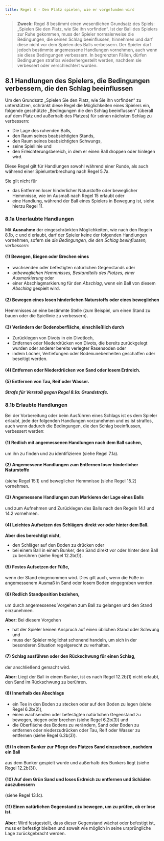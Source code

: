 ```yaml
---
title: Regel 8 - Den Platz spielen, wie er vorgefunden wird
---
```


> **Zweck:**
> Regel 8 bestimmt einen wesentlichen Grundsatz des Spiels: „Spielen Sie den
> Platz, wie Sie ihn vorfinden“. Ist der Ball des Spielers zur Ruhe gekommen, muss
> der Spieler normalerweise die Bedingungen, die seinen Schlag beeinflussen,
> hinnehmen und darf diese nicht vor dem Spielen des Balls verbessern. Der Spieler
> darf jedoch bestimmte angemessene Handlungen vornehmen, auch wenn sie
> diese Bedingungen verbessern. In begrenzten Fällen, dürfen Bedingungen straflos
> wiederhergestellt werden, nachdem sie verbessert oder verschlechtert wurden.

## 8.1 Handlungen des Spielers, die Bedingungen verbessern, die den Schlag beeinflussen

Um den Grundsatz „Spielen Sie den Platz, wie Sie ihn vorfinden“ zu unterstützen,
schränkt diese Regel die Möglichkeiten eines Spielers ein, folgende geschützte
„Bedingungen die den Schlag beeinflussen“ (überall auf dem Platz und außerhalb
des Platzes) für seinen nächsten Schlag zu verbessern:

- Die Lage des ruhenden Balls,
- den Raum seines beabsichtigten Stands,
- den Raum seines beabsichtigten Schwungs,
- seine Spiellinie und
- den Erleichterungsbereich, in dem er einen Ball droppen oder hinlegen wird.

Diese Regel gilt für Handlungen sowohl während einer Runde, als auch während
einer Spielunterbrechung nach Regel 5.7a.

Sie gilt nicht für

- das Entfernen loser hinderlicher Naturstoffe oder beweglicher Hemmnisse, wie im
  Ausmaß nach Regel 15 erlaubt oder
- eine Handlung, während der Ball eines Spielers in Bewegung ist, siehe hierzu
  Regel 11.

### 8.1a Unerlaubte Handlungen

Mit **Ausnahme** der eingeschränkten Möglichkeiten, wie nach den Regeln 8.1b, c und
d erlaubt, darf der Spieler keine der folgenden Handlungen vornehmen, sofern sie
_die Bedingungen, die den Schlag beeinflussen, verbessern:_

#### (1) Bewegen, Biegen oder Brechen eines

- wachsenden oder befestigten natürlichen Gegenstands oder
- _unbeweglichen Hemmnisses, Bestandteils des Platzes, einer Ausmarkierung_
  oder
- einer Abschlagmarkierung für den _Abschlag_, wenn ein Ball von diesem
  _Abschlag_ gespielt wird.

#### (2) Bewegen eines losen hinderlichen Naturstoffs oder eines beweglichen

Hemmnisses an eine bestimmte Stelle (zum Beispiel, um einen Stand zu bauen
oder die Spiellinie zu verbessern).

#### (3) Verändern der Bodenoberfläche, einschließlich durch

- Zurücklegen von Divots in ein Divotloch,
- Entfernen oder Niederdrücken von Divots, die bereits zurückgelegt wurden
  oder anderer bereits verlegter Rasensoden oder
- indem Löcher, Vertiefungen oder Bodenunebenheiten geschaffen oder
  beseitigt werden.

#### (4) Entfernen oder Niederdrücken von Sand oder losem Erdreich.

#### (5) Entfernen von Tau, Reif oder Wasser.

**_Strafe für Verstoß gegen Regel 8.1a: Grundstrafe._**

### 8.1b Erlaubte Handlungen

Bei der Vorbereitung oder beim Ausführen eines Schlags ist es dem Spieler erlaubt,
jede der folgenden Handlungen vorzunehmen und es ist straflos, auch wenn dadurch
die Bedingungen, die den Schlag beeinflussen, verbessert werden:

#### (1) Redlich mit angemessenen Handlungen nach dem Ball suchen,

um ihn zu finden und zu identifizieren (siehe Regel 7.1a).

#### (2) Angemessene Handlungen zum Entfernen loser hinderlicher Naturstoffe

(siehe Regel 15.1) und beweglicher Hemmnisse (siehe Regel 15.2) vornehmen.

#### (3) Angemessene Handlungen zum Markieren der Lage eines Balls

und zum Aufnehmen und Zurücklegen des Balls nach den Regeln 14.1 und 14.2 vornehmen.

#### (4) Leichtes Aufsetzen des Schlägers direkt vor oder hinter dem Ball.

**Aber dies berechtigt nicht,**

- den Schläger auf den Boden zu drücken oder
- bei einem Ball in einem Bunker, den Sand direkt vor oder hinter dem Ball zu
  berühren (siehe Regel 12.2b(1)).

#### (5) Festes Aufsetzen der Füße,

wenn der Stand eingenommen wird. Dies gilt auch, wenn die Füße in angemessenem Ausmaß
in Sand oder losem Boden eingegraben werden.

#### (6) Redlich Standposition beziehen,

um durch angemessenes Vorgehen zum Ball zu gelangen und den Stand einzunehmen.

**Aber:** Bei diesem Vorgehen

- hat der Spieler keinen Anspruch auf einen üblichen Stand oder Schwung und
- muss der Spieler möglichst schonend handeln, um sich in der besonderen
  Situation regelgerecht zu verhalten.

#### (7) Schlag ausführen oder den Rückschwung für einen Schlag,

der anschließend gemacht wird.

**Aber:** Liegt der Ball in einem Bunker, ist es nach Regel 12.2b(1) nicht erlaubt, den
Sand im Rückschwung zu berühren.

#### (8) Innerhalb des Abschlags

- ein Tee in den Boden zu stecken oder auf den Boden zu legen (siehe Regel
  6.2b(2)),
- einen wachsenden oder befestigten natürlichen Gegenstand zu bewegen,
  biegen oder brechen (siehe Regel 6.2b(3)) und
- die Oberfläche des Bodens zu verändern, Sand oder Boden zu entfernen
  oder niederzudrücken oder Tau, Reif oder Wasser zu entfernen (siehe Regel
  6.2b(3)).

#### (9) In einem Bunker zur Pflege des Platzes Sand einzuebnen, nachdem ein Ball

aus dem Bunker gespielt wurde und außerhalb des Bunkers liegt (siehe Regel
12.2b(3)).

#### (10) Auf dem Grün Sand und loses Erdreich zu entfernen und Schäden auszubessern

(siehe Regel 13.1c).

#### (11) Einen natürlichen Gegenstand zu bewegen, um zu prüfen, ob er lose ist.

**Aber:** Wird festgestellt, dass dieser Gegenstand wächst oder befestigt ist,
muss er befestigt bleiben und soweit wie möglich in seine ursprüngliche Lage
zurückgebracht werden.
